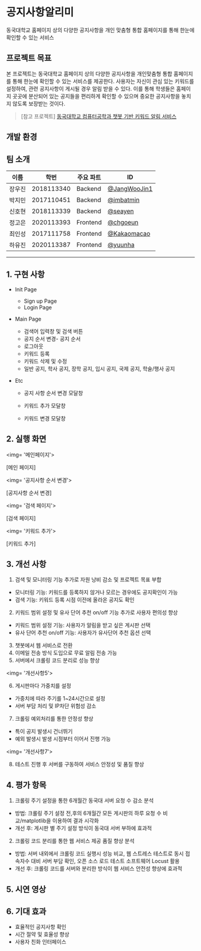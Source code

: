 # 공지사항알리미 
동국대학교 홈페이지 상의 다양한 공지사항을 개인 맞춤형 통합 홈페이지를 통해 한눈에 확인할 수 있는 서비스


## 프로젝트 목표

 본 프로젝트는 동국대학교 홈페이지 상의 다양한 공지사항을 개인맞춤형 통합 홈페이지를 통해 한눈에 확인할 수 있는 서비스를 제공한다. 사용자는 자신이 관심 있는 키워드를 설정하여, 관련 공지사항이 게시될 경우 알림 받을 수 있다. 이를 통해 학생들은 홈페이지 곳곳에 분산되어 있는 공지들을 편리하게 확인할 수 있으며 중요한 공지사항을 놓치지 않도록 보장받는 것이다.

 > [참고 프로젝트] [동국대학교 컴퓨터공학과 챗봇 기반 키워드 알림 서비스](https://github.com/CSID-DGU/2021-2-OSSP1-NotifyService-1)



## 개발 환경



## 팀 소개

| 이름   | 학번 | 주요 파트 | ID                                             |
| ------ | ---- | --------- |------------------------------------------------|
| 장우진 |2018113340|Backend| [@JangWooJin1](https://github.com/JangWooJin1) |
| 박지민 |2017110451|Backend| [@imbatmin](https://github.com/imbatmin)       |
| 신호현 |2018113339|Backend| [@seayen](https://github.com/seayen)           |
| 정고은 |2020113393|Frontend| [@chgoeun](https://github.com/chgoeun)         |
| 최인성 |2017111758|Frontend| [@Kakaomacao](https://github.com/Kakaomacao)   |
| 하유진 |2020113387|Frontend| [@yuunha](https://github.com/yuunha)           |



---

## 1. 구현 사항

- Init Page
  - Sign up Page
  - Login Page



- Main Page
  - 검색어 입력창 및 검색 버튼
  - 공지 순서 변경- 공지 순서
  - 로그아웃
  - 키워드 등록
  - 키워드 삭제 및 수정
  - 일반 공지, 학사 공지, 장학 공지, 입시 공지, 국제 공지, 학술/행사 공지



- Etc

  - 공지 사항 순서 변경 모달창

  - 키워드 추가 모달창

  - 키워드 변경 모달창

    

## 2. 실행 화면

<img= '메인페이지'>

[메인 페이지]

<img= '공지사항 순서 변경'>

[공지사항 순서 변경]

<img= '검색 페이지'>

[검색 페이지]

<img= '키워드 추가'>

[키워드 추가]



## 3. 개선 사항

1. 검색 및 모니터링 기능 추가로 자원 낭비 감소 및 프로젝트 목표 부합  
 - 모니터링 기능: 키워드를 등록하지 않거나 모르는 경우에도 공지확인이 가능   
 - 검색 기능: 키워드 등록 시점 이전에 올라온 공지도 확인   
2. 키워드 범위 설정 및 유사 단어 추천 on/off 기능 추가로 사용자 편의성 향상   
 - 키워드 범위 설정 기능: 사용자가 알림을 받고 싶은 게시판 선택   
 - 유사 단어 추천 on/off 기능: 사용자가 유사단어 추천 옵션 선택   
3. 챗봇에서 웹 서비스로 전환
4. 이메일 전송 방식 도입으로 무료 알림 전송 가능
5. 서버에서 크롤링 코드 분리로 성능 향상

<img= '개선사항5'>

6. 게시판마다 가중치를 설정   
 - 가중치에 따라 주기를 1~24시간으로 설정   
 - 서버 부담 처리 및 IP차단 위험성 감소   

7. 크롤링 예외처리를 통한 안정성 향상   
 - 특이 공지 발생시 건너뛰기   
 - 예외 발생시 발생 시점부터 이어서 진행 가능   

<img= '개선사항7'>

8. 테스트 진행 후 서버를 구동하여 서비스 안정성 및 품질 향상



## 4. 평가 항목

1. 크롤링 주기 설정을 통한 6개월간 동국대 서버 요청 수 감소 분석   
 - 방법: 크롤링 주기 설정 전,후의 6개월간 모든 게시판의 하루 요청 수 비교/matplotlib을 이용하여 결과 시각화   
 - 개선 후: 게시판 별 주기 설정 방식이 동국대 서버 부하에 효과적   

2. 크롤링 코드 분리를 통한 웹 서비스 제공 품질 향상 분석   
 - 방법: 서버 내외에서 크롤링 코드 실행시 성능 비교, 웹 스트레스 테스트로 동시 접속자수 대비 서버 부담 확인, 오픈 소스 로드 테스트 소프트웨어 Locust 활용   
 - 개선 후: 크롤링 코드를 서버와 분리한 방식이 웹 서비스 안전성 향상에 효과적   


## 5. 시연 영상



## 6. 기대 효과

- 효율적인 공지사항 확인
- 시간 절약 및 효율성 향상
- 사용자 친화 인터페이스
